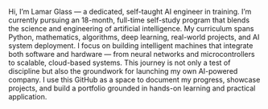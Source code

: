 Hi, I’m Lamar Glass — a dedicated, self-taught AI engineer in training. I’m currently pursuing an 18-month, full-time self-study program that blends the science and engineering of artificial intelligence. My curriculum spans Python, mathematics, algorithms, deep learning, real-world projects, and AI system deployment. I focus on building intelligent machines that integrate both software and hardware — from neural networks and microcontrollers to scalable, cloud-based systems. This journey is not only a test of discipline but also the groundwork for launching my own AI-powered company. I use this GitHub as a space to document my progress, showcase projects, and build a portfolio grounded in hands-on learning and practical application.

